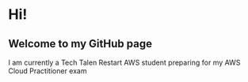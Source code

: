 
<html>
  <h1> Hi! </h1>
  <h2>Welcome to my GitHub page</h2>
  <p> I am currently a Tech Talen Restart AWS student preparing for my AWS Cloud Practitioner exam</p>
  </html>
